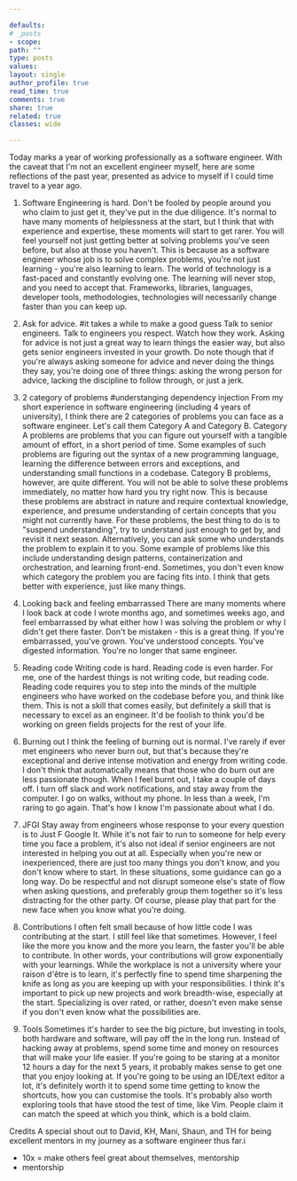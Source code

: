 ```yaml
---

defaults:
# _posts
- scope:
path: ""
type: posts
values:
layout: single
author_profile: true
read_time: true
comments: true
share: true
related: true
classes: wide

---
```


Today marks a year of working professionally as a software engineer. With the caveat that I'm not an excellent engineer myself, here are some reflections of the past year, presented as advice to myself if I could time travel to a year ago.

1. Software Engineering is hard. 
   Don't be fooled by people around you who claim to just get it, they've put in the due diligence. It's normal to have many moments of helplessness at the start, but I think that with experience and expertise, these moments will start to get rarer. You will feel yourself not just getting better at solving problems you've seen before, but also at those you haven't. This is because as a software engineer whose job is to solve complex problems, you're not just learning - you're also learning to learn. The world of technology is a fast-paced and constantly evolving one. The learning will never stop, and you need to accept that. Frameworks, libraries, languages, developer tools, methodologies, technologies will necessarily change faster than you can keep up. 
   

2. Ask for advice. #it takes a while to make a good guess
   Talk to senior engineers. Talk to engineers you respect. Watch how they work. Asking for advice is not just a great way to learn things the easier way, but also gets senior engineers invested in your growth. Do note though that if you're always asking someone for advice and never doing the things they say, you're doing one of three things: asking the wrong person for advice, lacking the discipline to follow through, or just a jerk.

3. 2 category of problems #understanging dependency injection
    From my short experience in software engineering (including 4 years of university), I think there are 2 categories of problems you can face as a software engineer. Let's call them Category A and Category B. Category A problems are problems that you can figure out yourself with a tangible amount of effort, in a short period of time. Some examples of such problems are figuring out the syntax of a new programming language, learning the difference between errors and exceptions, and understanding small functions in a codebase. Category B problems, however, are quite different. You will not be able to solve these problems immediately, no matter how hard you try right now. This is because these problems are abstract in nature and require contextual knowledge, experience, and presume understanding of certain concepts that you might not currently have. For these problems, the best thing to do is to "suspend understanding", try to understand just enough to get by, and revisit it next season. Alternatively, you can ask some who understands the problem to explain it to you.  Some example of problems like this include understanding design patterns, containerization and orchestration, and learning front-end. Sometimes, you don't even know which category the problem you are facing fits into. I think that gets better with experience, just like many things.

4. Looking back and feeling embarrassed
    There are many moments where I look back at code I wrote months ago, and sometimes weeks ago, and feel  embarrassed by what either how I was solving the problem or why I didn't get there faster. Don't be mistaken - this is a great thing. If you're embarrassed, you've grown. You've understood concepts. You've digested information. You're no longer that same engineer.

5. Reading code
    Writing code is hard. Reading code is even harder. For me, one of the hardest things is not writing code, but reading code. Reading code requires you to step into the minds of the multiple engineers who have worked on the codebase before you, and think like them. This is not a skill that comes easily, but definitely a skill that is necessary to excel as an engineer. It'd be foolish to think you'd be working on green fields projects for the rest of your life.

6. Burning out
    I think the feeling of burning out is normal. I've rarely if ever met engineers who never burn out, but that's because they're exceptional and derive intense motivation and energy from writing code. I don't think that automatically means that those who do burn out are less passionate though. When I feel burnt out, I take a couple of days off. I turn off slack and work notifications, and stay away from the computer. I go on walks, without my phone. In less than a week, I'm raring to go again. That's how I know I'm passionate about what I do.

7. JFGI
    Stay away from engineers whose response to your every question is to Just F Google It. While it's not fair to run to someone for help every time you face a problem, it's also not ideal if senior engineers are not interested in helping you out at all. Especially when you're new or inexperienced, there are just too many things you don't know, and you don't know where to start. In these situations, some guidance can go a long way. Do be respectful and not disrupt someone else's state of flow when asking questions, and preferably group them together so it's less distracting for the other party. Of course, please play that part for the new face when you know what you're doing. 

8. Contributions 
    I often felt small because of how little code I was contributing at the start. I still feel like that sometimes. However, I feel like the more you know and the more you learn, the faster you'll be able to contribute. In other words, your contributions will grow exponentially with your learnings. While the workplace is not a university where your raison d'être is to learn, it's perfectly fine to spend time sharpening the knife as long as you are keeping up with your responsibilities. I think it's important to pick up new projects and work breadth-wise, especially at the start. Specializing is over rated, or rather, doesn't even make sense if you don't even know what the possibilities are.

9. Tools
    Sometimes it's harder to see the big picture, but investing in tools, both hardware and software, will pay off the in the long run. Instead of hacking away at problems, spend some time and money on resources that will make your life easier. If you're going to be staring at a monitor 12 hours a day for the next 5 years, it probably makes sense to get one that you enjoy looking at. If you're going to be using an IDE/text editor a lot, it's definitely worth it to spend some time getting to know the shortcuts, how you can customise the tools. It's probably also worth exploring tools that have stood the test of time, like Vim. People claim it can match the speed at which you think, which is a bold claim.
 


Credits
A special shout out to David, KH, Mani, Shaun, and TH for being excellent mentors in my journey as a software engineer thus far.i

- 10x = make others feel great about themselves, mentorship
- mentorship
